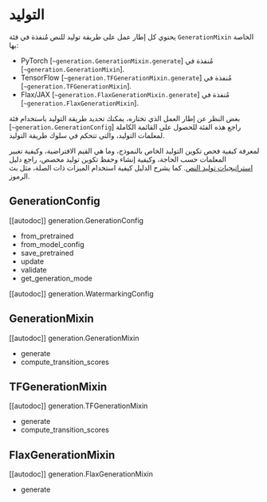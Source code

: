 # التوليد 

يحتوي كل إطار عمل على طريقة توليد للنص مُنفذة في فئة `GenerationMixin` الخاصة بها:

- PyTorch [`~generation.GenerationMixin.generate`] مُنفذة في [`~generation.GenerationMixin`].
- TensorFlow [`~generation.TFGenerationMixin.generate`] مُنفذة في [`~generation.TFGenerationMixin`].
- Flax/JAX [`~generation.FlaxGenerationMixin.generate`] مُنفذة في [`~generation.FlaxGenerationMixin`].

بغض النظر عن إطار العمل الذي تختاره، يمكنك تحديد طريقة التوليد باستخدام فئة [`~generation.GenerationConfig`]
راجع هذه الفئة للحصول على القائمة الكاملة لمعلمات التوليد، والتي تتحكم في سلوك طريقة التوليد.

لمعرفة كيفية فحص تكوين التوليد الخاص بالنموذج، وما هي القيم الافتراضية، وكيفية تغيير المعلمات حسب الحاجة،
وكيفية إنشاء وحفظ تكوين توليد مخصص، راجع دليل
[استراتيجيات توليد النص](../generation_strategies). كما يشرح الدليل كيفية استخدام الميزات ذات الصلة،
مثل بث الرموز.

## GenerationConfig

[[autodoc]] generation.GenerationConfig

- from_pretrained
- from_model_config
- save_pretrained
- update
- validate
- get_generation_mode

[[autodoc]] generation.WatermarkingConfig

## GenerationMixin

[[autodoc]] generation.GenerationMixin

- generate
- compute_transition_scores

## TFGenerationMixin

[[autodoc]] generation.TFGenerationMixin

- generate
- compute_transition_scores

## FlaxGenerationMixin

[[autodoc]] generation.FlaxGenerationMixin

- generate